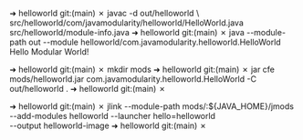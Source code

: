 ➜  helloworld git:(main) ✗ javac -d out/helloworld \                                                                
src/helloworld/com/javamodularity/helloworld/HelloWorld.java src/helloworld/module-info.java
➜  helloworld git:(main) ✗ java --module-path out --module helloworld/com.javamodularity.helloworld.HelloWorld           
Hello Modular World!

➜  helloworld git:(main) ✗ mkdir mods
➜  helloworld git:(main) ✗ jar cfe mods/helloworld.jar com.javamodularity.helloworld.HelloWorld -C out/helloworld .
➜  helloworld git:(main) ✗

➜  helloworld git:(main) ✗ jlink --module-path mods/:${JAVA_HOME}/jmods --add-modules helloworld --launcher hello=helloworld \
--output helloworld-image
➜  helloworld git:(main) ✗ 



